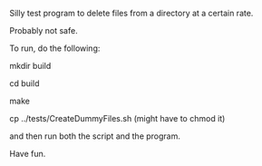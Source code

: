 Silly test program to delete files from a directory at a certain rate.

Probably not safe.

To run, do the following:

mkdir build

cd build

make

cp ../tests/CreateDummyFiles.sh (might have to chmod it)

and then run both the script and the program.

Have fun.
